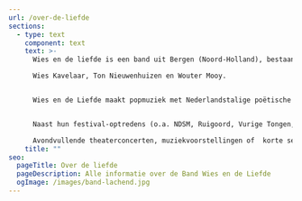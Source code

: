 ```yaml
---
url: /over-de-liefde
sections:
  - type: text
    component: text
    text: >-
      Wies en de liefde is een band uit Bergen (Noord-Holland), bestaande uit

      Wies Kavelaar, Ton Nieuwenhuizen en Wouter Mooy.


      Wies en de Liefde maakt popmuziek met Nederlandstalige poëtische teksten en een uitvoeringsvorm die naast het uitvoeren van een concert tevens aan theater en kleinkunst doet denken. Een unieke mengvorm. 


      Naast hun festival-optredens (o.a. NDSM, Ruigoord, Vurige Tongen, HemeltjeLief)  in hun rijdend theater (een oude stadsbus omgetoverd tot concertzaal) speelt het gezelschap al geruime tijd  in theaters, kerkjes, pop-podia in Nederland. (o.a. Victorie Alkmaar, Paradiso Amsterdam, Rode Hoed, De Mess Naarden, Cultuurkoepel,). 

      Avondvullende theaterconcerten, muziekvoorstellingen of  korte sets, alles passeert de revue.
    title: ""
seo:
  pageTitle: Over de liefde
  pageDescription: Alle informatie over de Band Wies en de Liefde
  ogImage: /images/band-lachend.jpg
---
```

